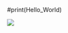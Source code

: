 #print(Hello_World) 

<img src="https://github.com/FrancoSbaffi/FrancoSbaffi/assets/99909205/56f388e1-e4cc-47e5-93b2-2823c56ae367">

